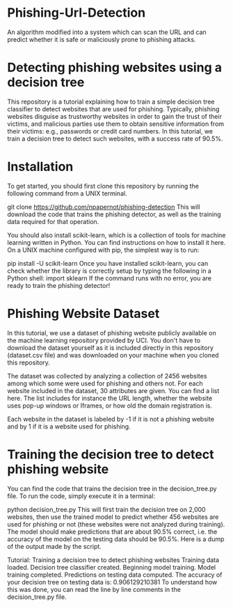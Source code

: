 # Phishing-Url-Detection
An algorithm modified into a system which can scan the URL and can predict whether it is safe or maliciously prone to phishing attacks.

# Detecting phishing websites using a decision tree
This repository is a tutorial explaining how to train a simple decision tree classifier to detect websites that are used for phishing. Typically, phishing websites disguise as trustworthy websites in order to gain the trust of their victims, and malicious parties use them to obtain sensitive information from their victims: e.g., passwords or credit card numbers. In this tutorial, we train a decision tree to detect such websites, with a success rate of 90.5%.

# Installation
To get started, you should first clone this repository by running the following command from a UNIX terminal.

git clone https://github.com/npapernot/phishing-detection
This will download the code that trains the phishing detector, as well as the training data required for that operation.

You should also install scikit-learn, which is a collection of tools for machine learning written in Python. You can find instructions on how to install it here. On a UNIX machine configured with pip, the simplest way is to run:

pip install -U scikit-learn
Once you have installed scikit-learn, you can check whether the library is correctly setup by typing the following in a Python shell:
import sklearn
If the command runs with no error, you are ready to train the phishing detector!

# Phishing Website Dataset
In this tutorial, we use a dataset of phishing website publicly available on the machine learning repository provided by UCI. You don't have to download the dataset yourself as it is included directly in this repository (dataset.csv file) and was downloaded on your machine when you cloned this repository.

The dataset was collected by analyzing a collection of 2456 websites among which some were used for phishing and others not. For each website included in the dataset, 30 attributes are given. You can find a list here. The list includes for instance the URL length, whether the website uses pop-up windows or Iframes, or how old the domain registration is.

Each website in the dataset is labeled by -1 if it is not a phishing website and by 1 if it is a website used for phishing.

# Training the decision tree to detect phishing website
You can find the code that trains the decision tree in the decision_tree.py file. To run the code, simply execute it in a terminal:

python decision_tree.py
This will first train the decision tree on 2,000 websites, then use the trained model to predict whether 456 websites are used for phishing or not (these websites were not analyzed during training). The model should make predictions that are about 90.5% correct, i.e. the accuracy of the model on the testing data should be 90.5%. Here is a dump of the output made by the script.

Tutorial: Training a decision tree to detect phishing websites
Training data loaded.
Decision tree classifier created.
Beginning model training.
Model training completed.
Predictions on testing data computed.
The accuracy of your decision tree on testing data is: 0.906129210381
To understand how this was done, you can read the line by line comments in the decision_tree.py file.

